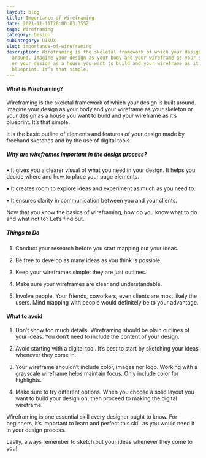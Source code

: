 ```yaml
---
layout: blog
title: Importance of Wireframing
date: 2021-11-11T20:00:03.355Z
tags: Wireframing
category: Design
subCategory: UI&UX
slug: importance-of-wireframing
description: Wireframing is the skeletal framework of which your design is built
  around. Imagine your design as your body and your wireframe as your skeleton
  or your design as a house you want to build and your wireframe as it’s
  blueprint. It’s that simple.
---
```

#### What is Wireframing?

Wireframing is the skeletal framework of which your design is built around. Imagine your design as your body and your wireframe as your skeleton or your design as a house you want to build and your wireframe as it’s blueprint. It’s that simple.

It is the basic outline of elements and features of your design made by freehand sketches and by the use of digital tools.

##### Why are wireframes important in the design process?

• It gives you a clearer visual of what you need in your design. It helps you decide where and how to place your page elements.

• It creates room to explore ideas and experiment as much as you need to.

• It ensures clarity in communication between you and your clients.

Now that you know the basics of wireframing, how do you know what to do and what not to? Let’s find out.

##### Things to Do

1.  Conduct your research before you start mapping out your ideas.
    
2.  Be free to develop as many ideas as you think is possible.
    
3.  Keep your wireframes simple: they are just outlines.
    
4.  Make sure your wireframes are clear and understandable.
    
5.  Involve people. Your friends, coworkers, even clients are most likely the users. Mind mapping with people would definitely be to your advantage.
    

#### What to avoid

1.  Don’t show too much details. Wireframing should be plain outlines of your ideas. You don’t need to include the content of your design.
    
2.  Avoid starting with a digital tool. It’s best to start by sketching your ideas whenever they come in.
    
3.  Your wireframe shouldn’t include color, images nor logo. Working with a grayscale wireframe helps maintain focus. Only include color for highlights.
    
4.  Make sure to try different options. When you choose a solid layout you want to build your design on, then proceed to making the digital wireframe.
    

Wireframing is one essential skill every designer ought to know. For beginners, it’s important to learn and perfect this skill as you would need it in your design process.

Lastly, always remember to sketch out your ideas whenever they come to you!